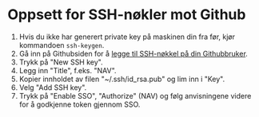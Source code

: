 # Oppsett for SSH-nøkler mot Github

1. Hvis du ikke har generert private key på maskinen din fra før, kjør kommandoen `ssh-keygen`.
2. Gå inn på Githubsiden for å [legge til SSH-nøkkel på din Githubbruker](https://github.com/settings/keys).
3. Trykk på "New SSH key".
4. Legg inn "Title", f.eks. "NAV".
5. Kopier innholdet av filen "~/.ssh/id_rsa.pub" og lim inn i "Key".
6. Velg "Add SSH key".
7. Trykk på "Enable SSO", "Authorize" (NAV) og følg anvisningene videre for å godkjenne token gjennom SSO.